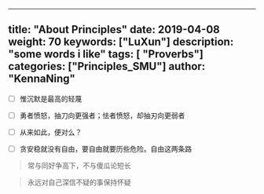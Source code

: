 
---
title: "About Principles"
date: 2019-04-08 
weight: 70
keywords: ["LuXun"]
description: "some words i like"
tags: [ "Proverbs"]
categories: ["Principles_SMU"]
author: "KennaNing"
---

- [ ] 惟沉默是最高的轻蔑
- [ ] 勇者愤怒，抽刀向更强者；怯者愤怒，却抽刃向更弱者
- [ ] 从来如此，便对么？
- [ ] 贪安稳就没有自由，要自由就要历些危险。自由这两条路


> 常与同好争高下，不与傻瓜论短长


> 永远对自己深信不疑的事保持怀疑
